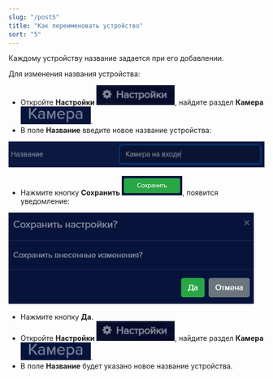 ```yaml
---
slug: "/post5"
title: "Как переименовать устройство"
sort: "5"
---
```


Каждому устройству название задается при его добавлении. 

Для изменения названия устройства:

- Откройте **Настройки** ![](images/Aspose.Words.374291bc-21e0-4dc1-8208-7b6db552d3f3.114.png), найдите раздел **Камера** ![](images/Aspose.Words.374291bc-21e0-4dc1-8208-7b6db552d3f3.115.png).
- В поле **Название** введите новое название устройства:

![](images/Aspose.Words.374291bc-21e0-4dc1-8208-7b6db552d3f3.116.png)

- Нажмите кнопку **Сохранить** ![](images/Aspose.Words.374291bc-21e0-4dc1-8208-7b6db552d3f3.111.png), появится уведомление:

![](images/Aspose.Words.374291bc-21e0-4dc1-8208-7b6db552d3f3.112.png)

- Нажмите кнопку **Да**.
- Откройте **Настройки** ![](images/Aspose.Words.374291bc-21e0-4dc1-8208-7b6db552d3f3.114.png), найдите раздел **Камера** ![](images/Aspose.Words.374291bc-21e0-4dc1-8208-7b6db552d3f3.115.png).
- В поле **Название** будет указано новое название устройства.
